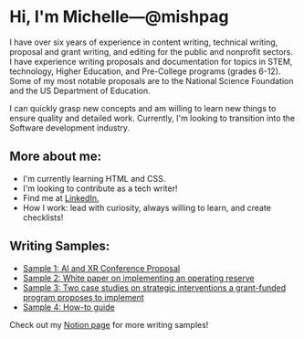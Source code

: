 # Hi, I'm Michelle—@mishpag

I have over six years of experience in content writing, technical writing, proposal and grant writing, and editing for the public and nonprofit sectors. I have experience writing proposals and documentation for topics in STEM, technology, Higher Education, and Pre-College programs (grades 6-12). Some of my most notable proposals are to the National Science Foundation and the US Department of Education.

I can quickly grasp new concepts and am willing to learn new things to ensure quality and detailed work. Currently, I'm looking to transition into the Software development industry.

## More about me:

- I'm currently learning HTML and CSS.
- I'm looking to contribute as a tech writer!
- Find me at [LinkedIn.](www.linkedin.com/in/michellepaguada)
- How I work: lead with curiosity, always willing to learn, and create checklists!

## Writing Samples: 

- [Sample 1: AI and XR Conference Proposal](https://www.notion.so/Innovation-Symposium-Proposal-2fc6ab79a4714abb9d88380c263d666b?pvs=4)
- [Sample 2: White paper on implementing an operating reserve](https://www.notion.so/FIU-Afterschool-Allstars-Policy-Brief-8bc1f2fdff974c3a8fefeeb07e72e0c2?pvs=4)
- [Sample 3: Two case studies on strategic interventions a grant-funded program proposes to implement](https://www.notion.so/Talent-Search-85922275dd6f4fc79fdc47be502b8ddf?pvs=4)
- [Sample 4: How-to guide](https://www.notion.so/How-to-guide-writing-sample-da32e697c6c64ef89f13c57f17c62e13?pvs=4)

Check out my [Notion page](https://shocking-airport-1b9.notion.site/Michelle-Paguada-473803108d674344a72e1cfc5beaa850?pvs=4) for more writing samples!
